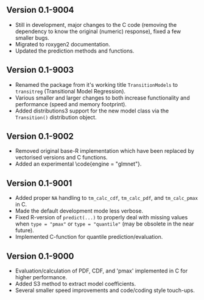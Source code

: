
## Version 0.1-9004

* Still in development, major changes to the C code (removing the
  dependency to know the original (numeric) response), fixed a few
  smaller bugs.
* Migrated to roxygen2 documentation.
* Updated the prediction methods and functions.

## Version 0.1-9003

* Renamed the package from it's working title `TransitionModels`
  to `transitreg` (Transitional Model Regression).
* Various smaller and larger changes to both increase functionality
  and performance (speed and memory footprint).
* Added distributions3 support for the new model class via the
  `Transition()` distribution object.

## Version 0.1-9002

* Removed original base-R implementation which have been replaced
    by vectorised versions and C functions.
* Added an experimental \code{engine = "glmnet"}.

## Version 0.1-9001

* Added proper `NA` handling to `tm_calc_cdf`, `tm_calc_pdf`,
    and `tm_calc_pmax` in C.
* Made the default development mode less verbose.
* Fixed R-version of `predict(...)` to properly deal with missing values
    when `type = "pmax"` or `type = "quantile"` (may be obsolete in the near future).
* Implemented C-function for quantile prediction/evaluation.

## Version 0.1-9000

* Evaluation/calculation of PDF, CDF, and 'pmax' implemented
  in C for higher performance.
* Added S3 method to extract model coefficients.
* Several smaller speed improvements and code/coding style touch-ups.
